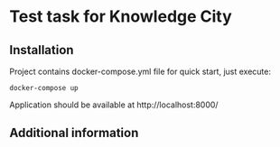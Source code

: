 # Test task for Knowledge City
## Installation
Project contains docker-compose.yml file for quick start, just execute:<br>

```
docker-compose up
```
Application should be available at http://localhost:8000/
<br>
## Additional information